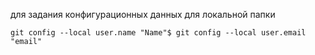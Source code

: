 для задания конфигурационных данных для локальной папки
```git
git config --local user.name "Name"$ git config --local user.email "email"
```
